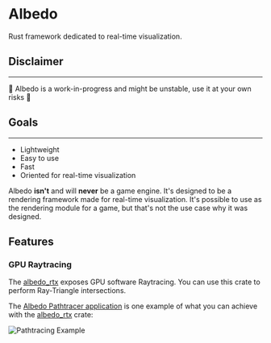 # Albedo

Rust framework dedicated to real-time visualization.

## Disclaimer
---

🚧 Albedo is a work-in-progress and might be unstable, use it at your own risks 🚧

## Goals
---

* Lightweight
* Easy to use
* Fast
* Oriented for real-time visualization

Albedo **isn't** and will **never** be a game engine. It's designed to be a
rendering framework made for real-time visualization. It's possible to
use as the rendering module for a game, but that's not the use case why it
was designed.

## Features

### GPU Raytracing

The [albedo_rtx](./crates/albedo_rtx) exposes GPU software Raytracing. You can use this crate to perform Ray-Triangle intersections.

The [Albedo Pathtracer application](https://github.com/DavidPeicho/albedo) is one example of what you can achieve with the [albedo_rtx](./crates/albedo_rtx) crate:

![Pathtracing Example](https://github.com/DavidPeicho/albedo/raw/master/screenshots/initial_result.gif)
